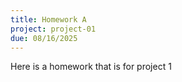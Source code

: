 ```yaml
---
title: Homework A
project: project-01
due: 08/16/2025
---
```


Here is a homework that is for project 1
